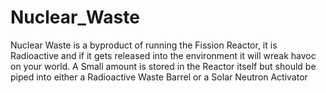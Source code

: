 # Nuclear_Waste

Nuclear Waste is a byproduct of running the Fission Reactor, it is Radioactive and if it gets released into the environment it will wreak havoc on your world.
A Small amount is stored in the Reactor itself but should be piped into either a Radioactive Waste Barrel or a Solar Neutron Activator